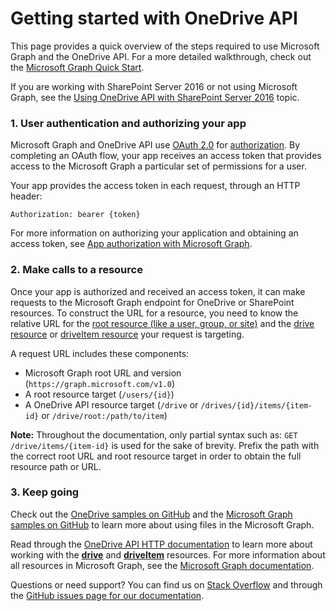 # Getting started with OneDrive API

This page provides a quick overview of the steps required to use Microsoft Graph and the OneDrive API.
For a more detailed walkthrough, check out the [Microsoft Graph Quick Start](https://graph.microsoft.io/en-us/getting-started).

If you are working with SharePoint Server 2016 or not using Microsoft Graph, see the [Using OneDrive API with SharePoint Server 2016](getting-started-server.md) topic.

### 1. User authentication and authorizing your app

Microsoft Graph and OneDrive API use [OAuth 2.0](http://oauth.net/2/) for [authorization](../auth/index.md).
By completing an OAuth flow, your app receives an access token that provides access to the Microsoft Graph a particular set of permissions for a user.

Your app provides the access token in each request, through an HTTP header:

`Authorization: bearer {token}`

For more information on authorizing your application and obtaining an access token, see [App authorization with Microsoft Graph](https://graph.microsoft.io/en-us/docs/authorization/auth_overview).

### 2. Make calls to a resource

Once your app is authorized and received an access token, it can make requests to the Microsoft Graph endpoint for OneDrive or SharePoint resources.
To construct the URL for a resource, you need to know the relative URL for the [root resource (like a user, group, or site)](../onedrive-rest-api.md#microsoft-graph-root-resources) and the [drive resource](../resources/drive.md) or [driveItem resource](../resources/driveitem.md) your request is targeting.

A request URL includes these components:

* Microsoft Graph root URL and version (`https://graph.microsoft.com/v1.0`)
* A root resource target (`/users/{id}`)
* A OneDrive API resource target (`/drive` or `/drives/{id}/items/{item-id}` or `/drive/root:/path/to/item`)

**Note:** Throughout the documentation, only partial syntax such as: `GET /drive/items/{item-id}` is used for the sake of brevity.
Prefix the path with the correct root URL and root resource target in order to obtain the full resource path or URL.

### 3. Keep going

Check out the [OneDrive samples on GitHub](https://github.com/onedrive) and the [Microsoft Graph samples on GitHub](https://github.com/microsoftgraph) to learn more about using files in the Microsoft Graph.

Read through the [OneDrive API HTTP documentation](../onedrive-rest-api.md) to learn more about working with the [**drive**](../resources/drive.md) and [**driveItem**](../resources/driveitem.md) resources.
For more information about all resources in Microsoft Graph, see the [Microsoft Graph documentation](https://graph.microsoft.com).

Questions or need support? You can find us on [Stack Overflow](http://stackoverflow.com/questions/tagged/onedrive) and through the [GitHub issues page for our documentation](https://github.com/onedrive/onedrive-api-docs/issues).

<!-- {
  "type": "#page.annotation",
  "description": "Quick walkthrough for using Microsoft Graph to access files in OneDrive or SharePoint",
  "keywords": "http,auth,onedrive,api,sharepoint",
  "section": "documentation",
  "tocPath": "Overview/Getting started",
  "tocIndex": -100
} -->
